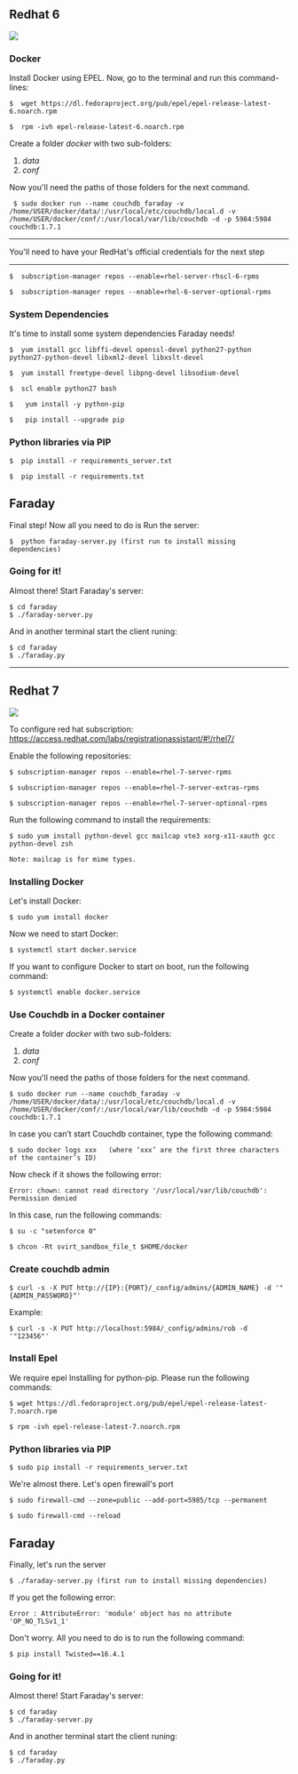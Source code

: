 ## Redhat 6
![](https://raw.githubusercontent.com/wiki/infobyte/faraday/images/faraday_redhat.jpeg)
### Docker
Install Docker using EPEL.
Now, go to the terminal and run this command-lines:

    $  wget https://dl.fedoraproject.org/pub/epel/epel-release-latest-6.noarch.rpm

    $  rpm -ivh epel-release-latest-6.noarch.rpm

Create a folder _docker_ with two sub-folders: 

   1. _data_
   2. _conf_

Now you'll need the paths of those folders for the next command.

     $ sudo docker run --name couchdb_faraday -v /home/USER/docker/data/:/usr/local/etc/couchdb/local.d -v /home/USER/docker/conf/:/usr/local/var/lib/couchdb -d -p 5984:5984 couchdb:1.7.1





***
You'll need to have your RedHat's official credentials for the next step
***

    $  subscription-manager repos --enable=rhel-server-rhscl-6-rpms

    $  subscription-manager repos --enable=rhel-6-server-optional-rpms

### System Dependencies 

It's time to install some system dependencies Faraday needs!

    $  yum install gcc libffi-devel openssl-devel python27-python python27-python-devel libxml2-devel libxslt-devel 

    $  yum install freetype-devel libpng-devel libsodium-devel
  
    $  scl enable python27 bash

    $   yum install -y python-pip

    $   pip install --upgrade pip

### Python libraries via PIP

    $  pip install -r requirements_server.txt

    $  pip install -r requirements.txt

## Faraday
Final step! Now all you need to do is Run the server:

    $  python faraday-server.py (first run to install missing dependencies)

### Going for it!

Almost there! Start Faraday's server:

    $ cd faraday
    $ ./faraday-server.py

And in another terminal start the client runing:

    $ cd faraday
    $ ./faraday.py

***
## Redhat 7
![](https://raw.githubusercontent.com/wiki/infobyte/faraday/images/faraday_redhat.jpeg)

To configure red hat subscription: https://access.redhat.com/labs/registrationassistant/#!/rhel7/

Enable the following repositories:

    $ subscription-manager repos --enable=rhel-7-server-rpms

    $ subscription-manager repos --enable=rhel-7-server-extras-rpms

    $ subscription-manager repos --enable=rhel-7-server-optional-rpms

Run the following command to install the requirements:

    $ sudo yum install python-devel gcc mailcap vte3 xorg-x11-xauth gcc python-devel zsh

    Note: mailcap is for mime types.

### Installing Docker

Let's install Docker: 

    $ sudo yum install docker

Now we need to start Docker:

    $ systemctl start docker.service

If you want to configure Docker to start on boot, run the following command:

    $ systemctl enable docker.service

### Use Couchdb in a Docker container

Create a folder _docker_ with two sub-folders: 

   1. _data_
   2. _conf_

Now you'll need the paths of those folders for the next command.

    $ sudo docker run --name couchdb_faraday -v /home/USER/docker/data/:/usr/local/etc/couchdb/local.d -v /home/USER/docker/conf/:/usr/local/var/lib/couchdb -d -p 5984:5984 couchdb:1.7.1

In case you can’t start Couchdb container, type the following command:

    $ sudo docker logs xxx   (where ‘xxx’ are the first three characters of the container’s ID)

Now check if it shows the following error:

    Error: chown: cannot read directory '/usr/local/var/lib/couchdb': Permission denied

In this case, run the following commands: 

    $ su -c "setenforce 0"

    $ chcon -Rt svirt_sandbox_file_t $HOME/docker

### Create couchdb admin

    $ curl -s -X PUT http://{IP}:{PORT}/_config/admins/{ADMIN_NAME} -d '"{ADMIN_PASSWORD}"'

Example:

    $ curl -s -X PUT http://localhost:5984/_config/admins/rob -d '"123456"'


### Install Epel 

We require epel Installing for python-pip. Please run the following commands:

    $ wget https://dl.fedoraproject.org/pub/epel/epel-release-latest-7.noarch.rpm

    $ rpm -ivh epel-release-latest-7.noarch.rpm


### Python libraries via PIP

    $ sudo pip install -r requirements_server.txt

We're almost there. Let's open firewall's port

    $ sudo firewall-cmd --zone=public --add-port=5985/tcp --permanent

    $ sudo firewall-cmd --reload

## Faraday

Finally, let's run the server

    $ ./faraday-server.py (first run to install missing dependencies)

If you get the following error:

    Error : AttributeError: 'module' object has no attribute 'OP_NO_TLSv1_1'

Don't worry. All you need to do is to run the following command:

    $ pip install Twisted==16.4.1

### Going for it!

Almost there! Start Faraday's server:

    $ cd faraday
    $ ./faraday-server.py

And in another terminal start the client runing:

    $ cd faraday
    $ ./faraday.py